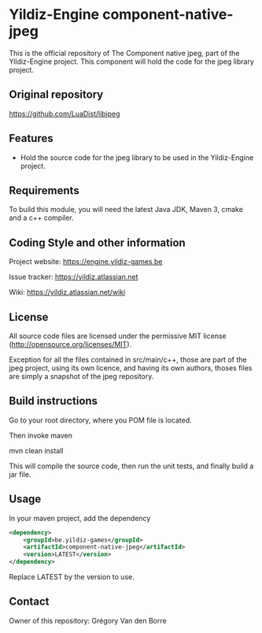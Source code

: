 # Yildiz-Engine component-native-jpeg

This is the official repository of The Component native jpeg, part of the Yildiz-Engine project.
This component will hold the code for the jpeg library project.

## Original repository
https://github.com/LuaDist/libjpeg

## Features

* Hold the source code for the jpeg library to be used in the Yildiz-Engine project.

## Requirements

To build this module, you will need the latest Java JDK, Maven 3, cmake and a c++ compiler.

## Coding Style and other information

Project website:
https://engine.yildiz-games.be

Issue tracker:
https://yildiz.atlassian.net

Wiki:
https://yildiz.atlassian.net/wiki

## License

All source code files are licensed under the permissive MIT license
(http://opensource.org/licenses/MIT).

Exception for all the files contained in src/main/c++, those are part of the jpeg project, using its own licence, and having its own authors, thoses files are simply a snapshot of the jpeg repository.

## Build instructions

Go to your root directory, where you POM file is located.

Then invoke maven

mvn clean install

This will compile the source code, then run the unit tests, and finally build a jar file.

## Usage

In your maven project, add the dependency


```xml
<dependency>
    <groupId>be.yildiz-games</groupId>
    <artifactId>component-native-jpeg</artifactId>
    <version>LATEST</version>
</dependency>
```
Replace LATEST by the version to use.

## Contact
Owner of this repository: Grégory Van den Borre
